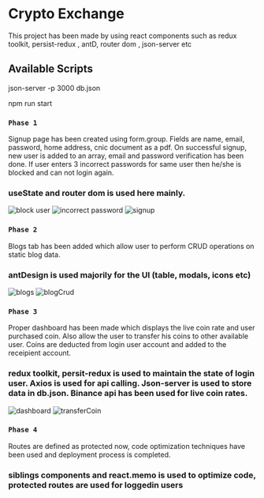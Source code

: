 # Crypto Exchange

This project has been made by using react components such as redux toolkit, persist-redux , antD, router dom , json-server etc

## Available Scripts
json-server -p 3000 db.json

npm run start

### `Phase 1`

Signup page has been created using form.group. Fields are name, email, password, home address, cnic document as a pdf. 
On successful signup, new user is added to an array, email and password verification has been done.
If user enters 3 incorrect passwords for same user then he/she is blocked and can not login again. 
### useState and router dom is used here mainly. 

![block user](https://github.com/abeerah-rehman14/crypto-exchange/assets/134891256/bffe9350-5f8e-4a72-8a87-f0ac614a2c29)
![incorrect password](https://github.com/abeerah-rehman14/crypto-exchange/assets/134891256/21f7d4be-4e33-4f90-8d1b-65b612cebd04)
![signup](https://github.com/abeerah-rehman14/crypto-exchange/assets/134891256/f2bccd0e-89d2-4712-bc75-89b7aba849c1)

### `Phase 2`
Blogs tab has been added which allow user to perform CRUD operations on static blog data.
 ### antDesign is used majorily for the UI (table, modals, icons etc)
![blogs](https://github.com/abeerah-rehman14/crypto-exchange/assets/134891256/12aee3a2-f1c9-4904-af7f-71c9d2f86485)
![blogCrud](https://github.com/abeerah-rehman14/crypto-exchange/assets/134891256/8862549f-4018-4637-9a5b-b41003ec4650)

### `Phase 3`
Proper dashboard has been made which displays the live coin rate and user purchased coin. Also allow the user to transfer his coins to other available user. Coins are deducted from login user account and added to the receipient account. 
 ### redux toolkit, persit-redux is used to maintain the state of login user. Axios is used for api calling. Json-server is used to store data in db.json. Binance api has been used for live coin rates.

![dashboard](https://github.com/abeerah-rehman14/crypto-exchange/assets/134891256/0a616663-3534-4469-9088-36b0f2150bcf)
![transferCoin](https://github.com/abeerah-rehman14/crypto-exchange/assets/134891256/a70ebda9-b21d-4e20-9645-813d05997855)

### `Phase 4`
Routes are defined as protected now, code optimization techniques have been used and deployment process is completed.
 ### siblings components and react.memo is used to optimize code, protected routes are used for loggedin users





